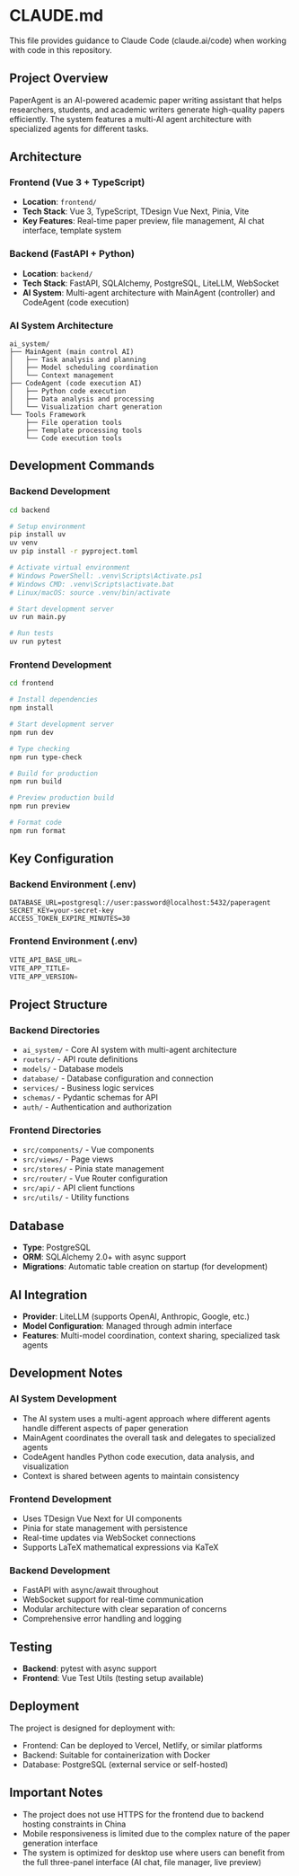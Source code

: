 # CLAUDE.md

This file provides guidance to Claude Code (claude.ai/code) when working with code in this repository.

## Project Overview

PaperAgent is an AI-powered academic paper writing assistant that helps researchers, students, and academic writers generate high-quality papers efficiently. The system features a multi-AI agent architecture with specialized agents for different tasks.

## Architecture

### Frontend (Vue 3 + TypeScript)
- **Location**: `frontend/`
- **Tech Stack**: Vue 3, TypeScript, TDesign Vue Next, Pinia, Vite
- **Key Features**: Real-time paper preview, file management, AI chat interface, template system

### Backend (FastAPI + Python)
- **Location**: `backend/`
- **Tech Stack**: FastAPI, SQLAlchemy, PostgreSQL, LiteLLM, WebSocket
- **AI System**: Multi-agent architecture with MainAgent (controller) and CodeAgent (code execution)

### AI System Architecture
```
ai_system/
├── MainAgent (main control AI)
│   ├── Task analysis and planning
│   ├── Model scheduling coordination
│   └── Context management
├── CodeAgent (code execution AI)
│   ├── Python code execution
│   ├── Data analysis and processing
│   └── Visualization chart generation
└── Tools Framework
    ├── File operation tools
    ├── Template processing tools
    └── Code execution tools
```

## Development Commands

### Backend Development
```bash
cd backend

# Setup environment
pip install uv
uv venv
uv pip install -r pyproject.toml

# Activate virtual environment
# Windows PowerShell: .venv\Scripts\Activate.ps1
# Windows CMD: .venv\Scripts\activate.bat
# Linux/macOS: source .venv/bin/activate

# Start development server
uv run main.py

# Run tests
uv run pytest
```

### Frontend Development
```bash
cd frontend

# Install dependencies
npm install

# Start development server
npm run dev

# Type checking
npm run type-check

# Build for production
npm run build

# Preview production build
npm run preview

# Format code
npm run format
```

## Key Configuration

### Backend Environment (.env)
```env
DATABASE_URL=postgresql://user:password@localhost:5432/paperagent
SECRET_KEY=your-secret-key
ACCESS_TOKEN_EXPIRE_MINUTES=30
```

### Frontend Environment (.env)
```javascript
VITE_API_BASE_URL=
VITE_APP_TITLE=
VITE_APP_VERSION=
```

## Project Structure

### Backend Directories
- `ai_system/` - Core AI system with multi-agent architecture
- `routers/` - API route definitions
- `models/` - Database models
- `database/` - Database configuration and connection
- `services/` - Business logic services
- `schemas/` - Pydantic schemas for API
- `auth/` - Authentication and authorization

### Frontend Directories
- `src/components/` - Vue components
- `src/views/` - Page views
- `src/stores/` - Pinia state management
- `src/router/` - Vue Router configuration
- `src/api/` - API client functions
- `src/utils/` - Utility functions

## Database

- **Type**: PostgreSQL
- **ORM**: SQLAlchemy 2.0+ with async support
- **Migrations**: Automatic table creation on startup (for development)

## AI Integration

- **Provider**: LiteLLM (supports OpenAI, Anthropic, Google, etc.)
- **Model Configuration**: Managed through admin interface
- **Features**: Multi-model coordination, context sharing, specialized task agents

## Development Notes

### AI System Development
- The AI system uses a multi-agent approach where different agents handle different aspects of paper generation
- MainAgent coordinates the overall task and delegates to specialized agents
- CodeAgent handles Python code execution, data analysis, and visualization
- Context is shared between agents to maintain consistency

### Frontend Development
- Uses TDesign Vue Next for UI components
- Pinia for state management with persistence
- Real-time updates via WebSocket connections
- Supports LaTeX mathematical expressions via KaTeX

### Backend Development
- FastAPI with async/await throughout
- WebSocket support for real-time communication
- Modular architecture with clear separation of concerns
- Comprehensive error handling and logging

## Testing

- **Backend**: pytest with async support
- **Frontend**: Vue Test Utils (testing setup available)

## Deployment

The project is designed for deployment with:
- Frontend: Can be deployed to Vercel, Netlify, or similar platforms
- Backend: Suitable for containerization with Docker
- Database: PostgreSQL (external service or self-hosted)

## Important Notes

- The project does not use HTTPS for the frontend due to backend hosting constraints in China
- Mobile responsiveness is limited due to the complex nature of the paper generation interface
- The system is optimized for desktop use where users can benefit from the full three-panel interface (AI chat, file manager, live preview)
